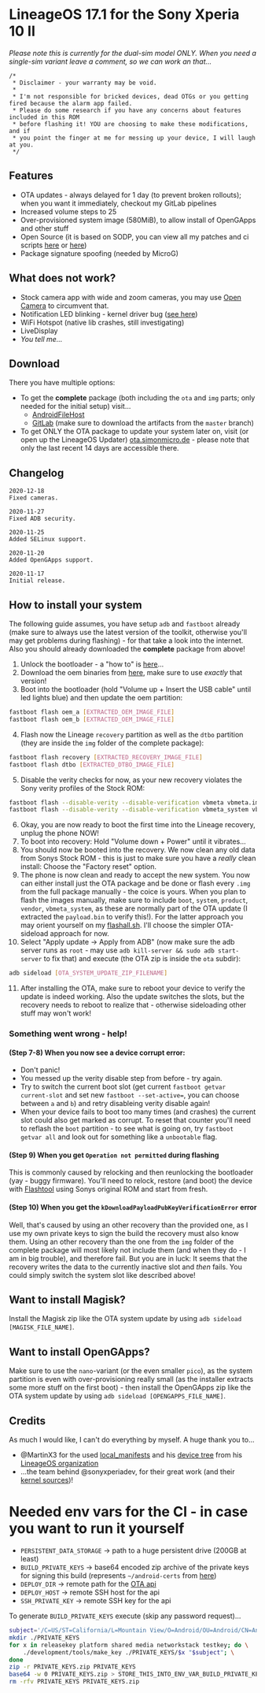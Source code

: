 # LineageOS 17.1 for the Sony Xperia 10 II
_Please note this is currently for the dual-sim model ONLY. When you need a single-sim variant leave a comment, so we can work an that..._

```
/*
 * Disclaimer - your warranty may be void.
 * 
 * I'm not responsible for bricked devices, dead OTGs or you getting fired because the alarm app failed.
 * Please do some research if you have any concerns about features included in this ROM
 * before flashing it! YOU are choosing to make these modifications, and if
 * you point the finger at me for messing up your device, I will laugh at you.
 */
```

## Features
* OTA updates - always delayed for 1 day (to prevent broken rollouts); when you want it immediately, checkout my GitLab pipelines
* Increased volume steps to 25
* Over-provisioned system image (580MiB), to allow install of OpenGApps and other stuff
* Open Source (it is based on SODP, you can view all my patches and ci scripts [here](https://gitlab.simonmicro.de/android/lineage/lineage-pdx201) or [here](https://github.com/Simonmicro/Lineage-for-Sony-Xperia-10-II))
* Package signature spoofing (needed by MicroG)

## What does not work?
* Stock camera app with wide and zoom cameras, you may use [Open Camera](https://f-droid.org/en/packages/net.sourceforge.opencamera/) to circumvent that.
* Notification LED blinking - kernel driver bug ([see here](https://github.com/sonyxperiadev/bug_tracker/issues/577))
* WiFi Hotspot (native lib crashes, still investigating)
* LiveDisplay
* _You tell me..._

## Download
There you have multiple options:
* To get the **complete** package (both including the `ota` and `img` parts; only needed for the initial setup) visit...
    * [AndroidFileHost](https://www.androidfilehost.com/?w=files&flid=319998)
    * [GitLab](https://gitlab.simonmicro.de/android/lineage/lineage-pdx201/-/pipelines) (make sure to download the artifacts from the `master` branch)
* To get ONLY the OTA package to update your system later on, visit (or open up the LineageOS Updater) [ota.simonmicro.de](https://ota.simonmicro.de/builds/full/) - please note that only the last recent 14 days are accessible there.

## Changelog
```
2020-12-18
Fixed cameras.

2020-11-27
Fixed ADB security.

2020-11-25
Added SELinux support.

2020-11-20
Added OpenGApps support.

2020-11-17
Initial release.
```

## How to install your system
The following guide assumes, you have setup `adb` and `fastboot` already (make sure to always use the latest version of the toolkit, otherwise you'll may get problems during flashing) - for that take a look into the internet. Also you should already downloaded the **complete** package from above!

1. Unlock the bootloader - a "how to" is [here](https://developer.sony.com/develop/open-devices/get-started/unlock-bootloader/)...
2. Download the oem binaries from [here](https://developer.sony.com/file/download/software-binaries-for-aosp-android-10-0-kernel-4-14-seine/), make sure to use _exactly_ that version!
3. Boot into the bootloader (hold "Volume up + Insert the USB cable" until led lights blue) and then update the oem partition:
```bash
fastboot flash oem_a [EXTRACTED_OEM_IMAGE_FILE]
fastboot flash oem_b [EXTRACTED_OEM_IMAGE_FILE]
```
4. Flash now the Lineage `recovery` partition as well as the `dtbo` partition (they are inside the `img` folder of the complete package):
```bash
fastboot flash recovery [EXTRACTED_RECOVERY_IMAGE_FILE]
fastboot flash dtbo [EXTRACTED_DTBO_IMAGE_FILE]
```
5. Disable the verity checks for now, as your new recovery violates the Sony verity profiles of the Stock ROM:
```bash
fastboot flash --disable-verity --disable-verification vbmeta vbmeta.img
fastboot flash --disable-verity --disable-verification vbmeta_system vbmeta_system.img
```
6. Okay, you are now ready to boot the first time into the Lineage recovery, unplug the phone NOW!
7. To boot into recovery: Hold "Volume down + Power" until it vibrates...
8. You should now be booted into the recovery. We now clean any old data from Sonys Stock ROM - this is just to make sure you have a _really_ clean install: Choose the "Factory reset" option.
9. The phone is now clean and ready to accept the new system. You now can either install just the OTA package and be done or flash every `.img` from the full package manually - the coice is
yours. When you plan to flash the images manually, make sure to include `boot`, `system`, `product`, `vendor`, `vbmeta_system`, as these are normally part of the OTA update (I extracted the
`payload.bin` to verify this!). For the latter approach you may orient yourself on my [flashall.sh](https://pastebin.com/36FZzwUP). I'll choose the simpler OTA-sideload approach for now.
10. Select "Apply update -> Apply from ADB" (now make sure the adb server runs as `root` - may use `adb kill-server && sudo adb start-server` to fix that) and execute (the OTA zip is inside the `ota` subdir):
```bash
adb sideload [OTA_SYSTEM_UPDATE_ZIP_FILENAME]
```
11. After installing the OTA, make sure to reboot your device to verify the update is indeed working. Also the update switches the slots, but the recovery needs to reboot to realize that - otherwise sideloading other stuff may won't work!

### Something went wrong - help!

#### (Step 7-8) When you now see a device corrupt error:
* Don't panic!
* You messed up the verity disable step from before - try again.
* Try to switch the current boot slot (get current `fastboot getvar current-slot` and set new `fastboot --set-active=`, you can choose between `a` and `b`) and retry disableing verity disable again!
* When your device fails to boot too many times (and crashes) the current slot could also get marked as corrupt. To reset that counter you'll need to reflash the `boot` partition - to see what is going on, try `fastboot getvar all` and look out for something like a `unbootable` flag.

#### (Step 9) When you get `Operation not permitted` during flashing
This is commonly caused by relocking and then reunlocking the bootloader (yay - buggy firmware). You'll need to relock, restore (and boot) the device with [Flashtool](http://flashtool.net/) using Sonys original ROM and start from fresh.

#### (Step 10) When you get the `kDownloadPayloadPubKeyVerificationError` error
Well, that's caused by using an other recovery than the provided one, as I use my own private keys to sign the build the recovery must also know them. Using an other recovery than the one from
the `img` folder of the complete package will most likely not include them (and when they do - I am in big trouble), and therefore fail. But you are in luck: It seems that the recovery writes
the data to the currently inactive slot and _then_ fails. You could simply switch the system slot like described above!

## Want to install Magisk?
Install the Magisk zip like the OTA system update by using `adb sideload [MAGISK_FILE_NAME]`.

## Want to install OpenGApps?
Make sure to use the `nano`-variant (or the even smaller `pico`), as the system partition is even with over-provisioning really small (as the installer extracts some more stuff on the first boot) - then install the OpenGApps zip like the OTA system update by using `adb sideload [OPENGAPPS_FILE_NAME]`.

## Credits
As much I would like, I can't do everything by myself. A huge thank you to...
* @MartinX3 for the used [local_manifests](https://github.com/MartinX3-AndroidDevelopment-LineageOS/local_manifests) and his [device tree](https://github.com/MartinX3-AndroidDevelopment-LineageOS/android_device_sony_pdx201) from his [LineageOS organization](https://github.com/MartinX3-AndroidDevelopment-LineageOS)
* ...the team behind @sonyxperiadev, for their great work (and their [kernel sources](https://github.com/sonyxperiadev/kernel))!





# Needed env vars for the CI - in case you want to run it yourself

* `PERSISTENT_DATA_STORAGE` -> path to a huge persistent drive (200GB at least)
* `BUILD_PRIVATE_KEYS` -> base64 encoded zip archive of the private keys for signing this build (represents `~/android-certs` from [here](https://wiki.lineageos.org/signing_builds.html))
* `DEPLOY_DIR` -> remote path for the [OTA api](https://github.com/julianxhokaxhiu/LineageOTA)
* `DEPLOY_HOST` -> remote SSH host for the api
* `SSH_PRIVATE_KEY` -> remote SSH key for the api

To generate `BUILD_PRIVATE_KEYS` execute (skip any password request)...
```bash
subject='/C=US/ST=California/L=Mountain View/O=Android/OU=Android/CN=Android/emailAddress=android@android.com'
mkdir ./PRIVATE_KEYS
for x in releasekey platform shared media networkstack testkey; do \
    ./development/tools/make_key ./PRIVATE_KEYS/$x "$subject"; \
done
zip -r PRIVATE_KEYS.zip PRIVATE_KEYS
base64 -w 0 PRIVATE_KEYS.zip > STORE_THIS_INTO_ENV_VAR_BUILD_PRIVATE_KEYS
rm -rfv PRIVATE_KEYS PRIVATE_KEYS.zip
```
